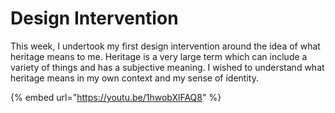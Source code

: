 # Design Intervention

This week, I undertook my first design intervention around the idea of what heritage means to me. Heritage is a very large term which can include a variety of things and has a subjective meaning. I wished to understand what heritage means in my own context and my sense of identity.&#x20;



{% embed url="https://youtu.be/1hwobXlFAQ8" %}






